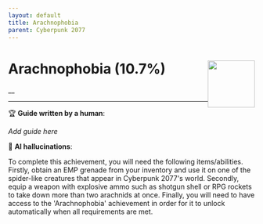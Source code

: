 ```yaml
---
layout: default
title: Arachnophobia
parent: Cyberpunk 2077
---
```


# Arachnophobia (10.7%) <img style="float: right;" src="https://cdn.cloudflare.steamstatic.com/steamcommunity/public/images/apps/1091500/cf77d0555d0222cdcbe7fb19a7e38871c820f230.jpg" width="96" height="96">

__

***

:trophy: **Guide written by a human**:

_Add guide here_

:robot: **AI hallucinations**:

To complete this achievement, you will need the following items/abilities. Firstly, obtain an EMP grenade from your inventory and use it on one of the spider-like creatures that appear in Cyberpunk 2077's world. Secondly, equip a weapon with explosive ammo such as shotgun shell or RPG rockets to take down more than two arachnids at once. Finally, you will need to have access to the 'Arachnophobia' achievement in order for it to unlock automatically when all requirements are met.
